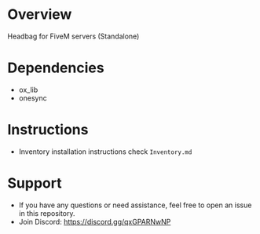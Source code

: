 # Overview
Headbag for FiveM servers (Standalone)

# Dependencies
- ox_lib
- onesync

# Instructions
- Inventory installation instructions check `Inventory.md`

# Support
- If you have any questions or need assistance, feel free to open an issue in this repository.
- Join Discord: https://discord.gg/qxGPARNwNP